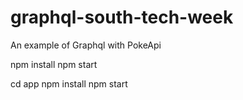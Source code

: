 # graphql-south-tech-week
An example of Graphql with PokeApi

npm install
npm start


cd app
npm install
npm start
